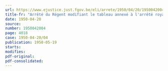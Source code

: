 ```yaml
---
url: https://www.ejustice.just.fgov.be/eli/arrete/1950/04/20/1950042004/justel
title-fr: "Arrêté du Régent modifiant le tableau annexé à l'arrêté royal du 14 mai 1938 mentionnant les routes ou sections de routes de l'Etat dans la province de Limbourg pour lesquelles il y a lieu de réduire ou de supprimer la zone de recul"
date: 1950-04-20
source:
number: 1950042004
page: 4018
case: 1950-04-20/04
publication: 1950-05-19
starts:
modifies:
pdf-original:
pdf-consolidated:
---
```


